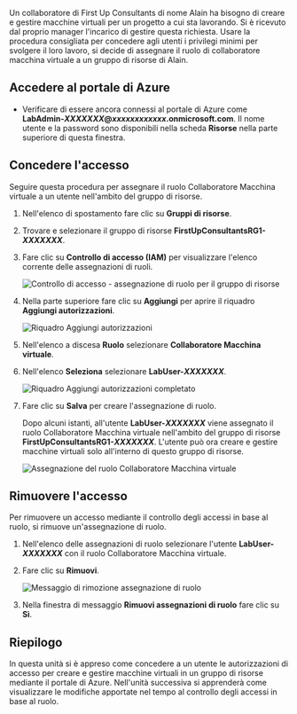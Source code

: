 Un collaboratore di First Up Consultants di nome Alain ha bisogno di creare e gestire macchine virtuali per un progetto a cui sta lavorando. Si è ricevuto dal proprio manager l'incarico di gestire questa richiesta. Usare la procedura consigliata per concedere agli utenti i privilegi minimi per svolgere il loro lavoro, si decide di assegnare il ruolo di collaboratore macchina virtuale a un gruppo di risorse di Alain.

## <a name="sign-in-to-the-azure-portal"></a>Accedere al portale di Azure

- Verificare di essere ancora connessi al portale di Azure come **LabAdmin-_XXXXXXX_@_xxxxxxxxxxxx_.onmicrosoft.com**. Il nome utente e la password sono disponibili nella scheda **Risorse** nella parte superiore di questa finestra.

## <a name="grant-access"></a>Concedere l'accesso

Seguire questa procedura per assegnare il ruolo Collaboratore Macchina virtuale a un utente nell'ambito del gruppo di risorse.

1. Nell'elenco di spostamento fare clic su **Gruppi di risorse**.

1. Trovare e selezionare il gruppo di risorse **FirstUpConsultantsRG1-_XXXXXXX_**.

1. Fare clic su **Controllo di accesso (IAM)** per visualizzare l'elenco corrente delle assegnazioni di ruoli.

   ![Controllo di accesso - assegnazione di ruolo per il gruppo di risorse](../media/5-resource-group-role-assignment.png)

1. Nella parte superiore fare clic su **Aggiungi** per aprire il riquadro **Aggiungi autorizzazioni**.

   ![Riquadro Aggiungi autorizzazioni](../media/5-add-permissions.png)

1. Nell'elenco a discesa **Ruolo** selezionare **Collaboratore Macchina virtuale**.

1. Nell'elenco **Seleziona** selezionare **LabUser-_XXXXXXX_**.

   ![Riquadro Aggiungi autorizzazioni completato](../media/5-add-permissions-save.png)

1. Fare clic su **Salva** per creare l'assegnazione di ruolo.

   Dopo alcuni istanti, all'utente **LabUser-_XXXXXXX_** viene assegnato il ruolo Collaboratore Macchina virtuale nell'ambito del gruppo di risorse **FirstUpConsultantsRG1-_XXXXXXX_**. L'utente può ora creare e gestire macchine virtuali solo all'interno di questo gruppo di risorse.

   ![Assegnazione del ruolo Collaboratore Macchina virtuale](../media/5-vm-contributor-assignment.png)

## <a name="remove-access"></a>Rimuovere l'accesso

Per rimuovere un accesso mediante il controllo degli accessi in base al ruolo, si rimuove un'assegnazione di ruolo.

1. Nell'elenco delle assegnazioni di ruolo selezionare l'utente **LabUser-_XXXXXXX_** con il ruolo Collaboratore Macchina virtuale.

1. Fare clic su **Rimuovi**.

   ![Messaggio di rimozione assegnazione di ruolo](../media/5-remove-role-assignment.png)

1. Nella finestra di messaggio **Rimuovi assegnazioni di ruolo** fare clic su **Sì**.

## <a name="summary"></a>Riepilogo

In questa unità si è appreso come concedere a un utente le autorizzazioni di accesso per creare e gestire macchine virtuali in un gruppo di risorse mediante il portale di Azure. Nell'unità successiva si apprenderà come visualizzare le modifiche apportate nel tempo al controllo degli accessi in base al ruolo.
